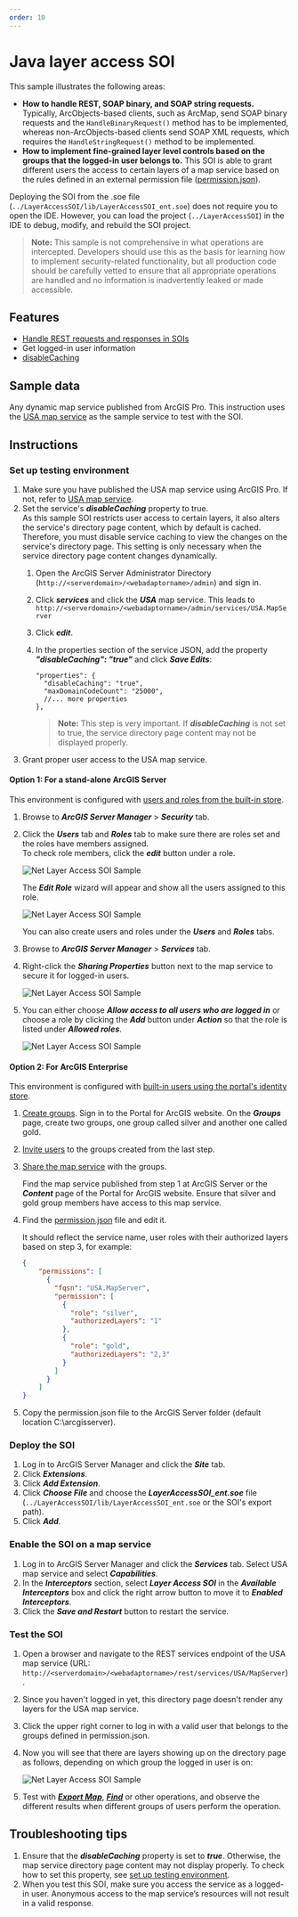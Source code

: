 ```yaml
---
order: 10
---
```


# Java layer access SOI

This sample illustrates the following areas:
* **How to handle REST, SOAP binary, and SOAP string requests.**
   Typically, ArcObjects-based clients, such as ArcMap, send SOAP binary requests and the `HandleBinaryRequest()` method has to be implemented, whereas non-ArcObjects-based clients send SOAP XML requests, which requires the `HandleStringRequest()` method to be implemented.
* **How to implement fine-grained layer level controls based on the groups that the logged-in user belongs to.**
   This SOI is able to grant different users the access to certain layers of a map service based on the rules defined in an external permission file ([permission.json](permission.json)).


Deploying the SOI from the .soe file (`../LayerAccessSOI/lib/LayerAccessSOI_ent.soe`) does not require you to open the IDE. However, you can load the project (`../LayerAccessSOI`) in the IDE to debug, modify, and rebuild the SOI project.

> **Note:** This sample is not comprehensive in what operations are intercepted. Developers should use this as the basis for learning how to implement security-related functionality, but all production code should be carefully vetted to ensure that all appropriate operations are handled and no information is inadvertently leaked or made accessible.

## Features

* [Handle REST requests and responses in SOIs](https://enterprise.arcgis.com/en/sdk/latest/windows/webframe.html#67e3565d-2a00-4e0a-9534-59b9ce415d40.html#HandleRESTSOIs)
* Get logged-in user information
* [disableCaching](#set-up-testing-environment)

## Sample data

Any dynamic map service published from ArcGIS Pro. This instruction uses the [USA map service](../../../ReadMe.md#1-usa-service) as the sample service to test with the SOI.


## Instructions

### Set up testing environment

1. Make sure you have published the USA map service using ArcGIS Pro. If not, refer to [USA map service](../../../ReadMe.md#1-usa-service).
2. Set the service's ***disableCaching*** property to true.\
As this sample SOI restricts user access to certain layers, it also alters the service's directory page content, which by default is cached. Therefore, you must disable service caching to view the changes on the service's directory page. This setting is only necessary when the service directory page content changes dynamically.
   1. Open the ArcGIS Server Administrator Directory (`http://<serverdomain>/<webadaptorname>/admin`) and sign in.
   2. Click ***services*** and click the ***USA*** map service.
       This leads to `http://<serverdomain>/<webadaptorname>/admin/services/USA.MapServer`
   3. Click ***edit***.
   4. In the properties section of the service JSON, add the property ***"disableCaching": "true"*** and click ***Save Edits***:

      ```
      "properties": {
        "disableCaching": "true",
        "maxDomainCodeCount": "25000",
        //... more properties
      },
      ```
      > **Note:** This step is very important. If ***disableCaching*** is not set to true, the service directory page content may not be displayed properly.
3. Grant proper user access to the USA map service.

#### Option 1: For a stand-alone ArcGIS Server
This environment is configured with [users and roles from the built-in store](https://enterprise.arcgis.com/en/server/latest/administer/windows/securing-services-with-users-and-roles-specific-to-arcgis-server.htm#GUID-9D46D38D-DA48-47BE-A776-DD84C1CD0F4B).

1. Browse to ***ArcGIS Server Manager*** > ***Security*** tab.
2. Click the ***Users*** tab and ***Roles*** tab to make sure there are roles set and the roles have members assigned.\
   To check role members, click the ***edit*** button under a role.

   ![](../../../../images/netsp/NetLayer1.png "Net Layer Access SOI Sample")

   The ***Edit Role*** wizard will appear and show all the users assigned to this role.

   ![](../../../../images/netsp/NetLayer2.png "Net Layer Access SOI Sample")

   You can also create users and roles under the ***Users*** and ***Roles*** tabs.
3. Browse to ***ArcGIS Server Manager*** > ***Services*** tab.
4. Right-click the ***Sharing Properties*** button next to the map service to secure it for logged-in users.

   ![](../../../../images/netsp/NetLayer3.png "Net Layer Access SOI Sample")
5. You can either choose ***Allow access to all users who are logged in*** or choose a role by clicking the ***Add*** button under ***Action*** so that the role is listed under ***Allowed roles***.

    ![](../../../../images/netsp/NetLayer4.png "Net Layer Access SOI Sample")

#### Option 2: For ArcGIS Enterprise
This environment is configured with [built-in users using the portal's identity store](https://enterprise.arcgis.com/en/portal/latest/administer/windows/about-configuring-portal-authentication.htm#ESRI_SECTION1_AA40A239CE81485CB4F7A91BBDDFE845).

1. [Create groups](https://enterprise.arcgis.com/en/portal/latest/administer/windows/create-groups.htm).
  Sign in to the Portal for ArcGIS website. On the ***Groups*** page, create two groups, one group called silver and another one called gold.
2. [Invite users](https://enterprise.arcgis.com/en/portal/latest/administer/windows/manage-groups.htm#ESRI_SECTION1_123F1B9DC1DF41A3A2EA6EAE6486CF9E) to the groups created from the last step.
3. [Share the map service](https://enterprise.arcgis.com/en/portal/latest/use/share-items.htm#ESRI_SECTION1_0CF790E7414B48BEB0E69484A76D6A03) with the groups.

   Find the map service published from step 1 at ArcGIS Server or the ***Content*** page of the Portal for ArcGIS website. Ensure that silver and gold group members have access to this map service.
4. Find the [permission.json](permission.json) file and edit it.

   It should reflect the service name, user roles with their authorized layers based on step 3, for example:

    ```json
    {
        "permissions": [
          {
            "fqsn": "USA.MapServer",
            "permission": [
              {
                "role": "silver",
                "authorizedLayers": "1"
              },
              {
                "role": "gold",
                "authorizedLayers": "2,3"
              }
            ]
          }
        ]
    }
    ```
5. Copy the permission.json file to the ArcGIS Server folder (default location C:\arcgisserver).

### Deploy the SOI

1. Log in to ArcGIS Server Manager and click the ***Site*** tab.
2. Click ***Extensions***.
3. Click ***Add Extension***.
4. Click ***Choose File*** and choose the ***LayerAccessSOI_ent.soe*** file (`../LayerAccessSOI/lib/LayerAccessSOI_ent.soe` or the SOI's export path).
5. Click ***Add***.

### Enable the SOI on a map service

1. Log in to ArcGIS Server Manager and click the ***Services*** tab. Select USA map service and select ***Capabilities***.
2. In the ***Interceptors*** section, select ***Layer Access SOI*** in the ***Available Interceptors*** box and click the right arrow button to move it to ***Enabled Interceptors***.
3. Click the ***Save and Restart*** button to restart the service.

### Test the SOI

1. Open a browser and navigate to the REST services endpoint of the USA map service (URL: `http://<serverdomain>/<webadaptorname>/rest/services/USA/MapServer`).
2. Since you haven't logged in yet, this directory page doesn't render any layers for the USA map service.
3. Click the upper right corner to log in with a valid user that belongs to the groups defined in permission.json.
4. Now you will see that there are layers showing up on the directory page as follows, depending on which group the logged in user is on:

   ![](../../../../images/netsp/NetLayer5.png "Net Layer Access SOI Sample")
5. Test with [***Export Map***](https://developers.arcgis.com/rest/services-reference/export-map.htm), [***Find***](https://developers.arcgis.com/rest/services-reference/find.htm) or other operations, and observe the different results when different groups of users perform the operation.

## Troubleshooting tips

1. Ensure that the ***disableCaching*** property is set to ***true***. Otherwise, the map service directory page content may not display properly. To check how to set this property, see [set up testing environment](#set-up-testing-environment).
2. When you test this SOI, make sure you access the service as a logged-in user. Anonymous access to the map service’s resources will not result in a valid response.

